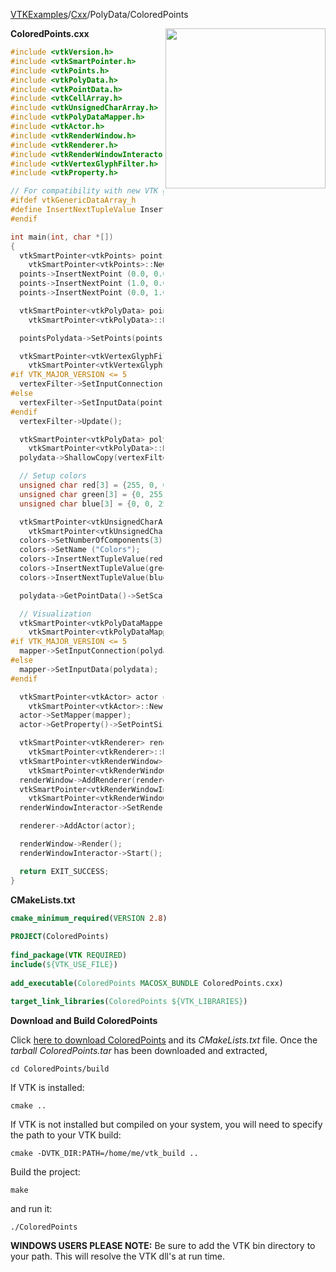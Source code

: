 [VTKExamples](/home/)/[Cxx](/Cxx)/PolyData/ColoredPoints

<img align="right" src="https://github.com/lorensen/VTKExamples/blob/gh-pages/Testing/Baseline/PolyData/TestColoredPoints.png?raw=true" width="256" />

**ColoredPoints.cxx**
```c++
#include <vtkVersion.h>
#include <vtkSmartPointer.h>
#include <vtkPoints.h>
#include <vtkPolyData.h>
#include <vtkPointData.h>
#include <vtkCellArray.h>
#include <vtkUnsignedCharArray.h>
#include <vtkPolyDataMapper.h>
#include <vtkActor.h>
#include <vtkRenderWindow.h>
#include <vtkRenderer.h>
#include <vtkRenderWindowInteractor.h>
#include <vtkVertexGlyphFilter.h>
#include <vtkProperty.h>

// For compatibility with new VTK generic data arrays
#ifdef vtkGenericDataArray_h
#define InsertNextTupleValue InsertNextTypedTuple
#endif

int main(int, char *[])
{
  vtkSmartPointer<vtkPoints> points =
    vtkSmartPointer<vtkPoints>::New();
  points->InsertNextPoint (0.0, 0.0, 0.0);
  points->InsertNextPoint (1.0, 0.0, 0.0);
  points->InsertNextPoint (0.0, 1.0, 0.0);

  vtkSmartPointer<vtkPolyData> pointsPolydata =
    vtkSmartPointer<vtkPolyData>::New();

  pointsPolydata->SetPoints(points);

  vtkSmartPointer<vtkVertexGlyphFilter> vertexFilter =
    vtkSmartPointer<vtkVertexGlyphFilter>::New();
#if VTK_MAJOR_VERSION <= 5
  vertexFilter->SetInputConnection(pointsPolydata->GetProducerPort());
#else
  vertexFilter->SetInputData(pointsPolydata);
#endif
  vertexFilter->Update();

  vtkSmartPointer<vtkPolyData> polydata =
    vtkSmartPointer<vtkPolyData>::New();
  polydata->ShallowCopy(vertexFilter->GetOutput());

  // Setup colors
  unsigned char red[3] = {255, 0, 0};
  unsigned char green[3] = {0, 255, 0};
  unsigned char blue[3] = {0, 0, 255};

  vtkSmartPointer<vtkUnsignedCharArray> colors =
    vtkSmartPointer<vtkUnsignedCharArray>::New();
  colors->SetNumberOfComponents(3);
  colors->SetName ("Colors");
  colors->InsertNextTupleValue(red);
  colors->InsertNextTupleValue(green);
  colors->InsertNextTupleValue(blue);

  polydata->GetPointData()->SetScalars(colors);

  // Visualization
  vtkSmartPointer<vtkPolyDataMapper> mapper =
    vtkSmartPointer<vtkPolyDataMapper>::New();
#if VTK_MAJOR_VERSION <= 5
  mapper->SetInputConnection(polydata->GetProducerPort());
#else
  mapper->SetInputData(polydata);
#endif

  vtkSmartPointer<vtkActor> actor =
    vtkSmartPointer<vtkActor>::New();
  actor->SetMapper(mapper);
  actor->GetProperty()->SetPointSize(5);

  vtkSmartPointer<vtkRenderer> renderer =
    vtkSmartPointer<vtkRenderer>::New();
  vtkSmartPointer<vtkRenderWindow> renderWindow =
    vtkSmartPointer<vtkRenderWindow>::New();
  renderWindow->AddRenderer(renderer);
  vtkSmartPointer<vtkRenderWindowInteractor> renderWindowInteractor =
    vtkSmartPointer<vtkRenderWindowInteractor>::New();
  renderWindowInteractor->SetRenderWindow(renderWindow);

  renderer->AddActor(actor);

  renderWindow->Render();
  renderWindowInteractor->Start();

  return EXIT_SUCCESS;
}
```
**CMakeLists.txt**
```cmake
cmake_minimum_required(VERSION 2.8)
 
PROJECT(ColoredPoints)
 
find_package(VTK REQUIRED)
include(${VTK_USE_FILE})
 
add_executable(ColoredPoints MACOSX_BUNDLE ColoredPoints.cxx)
 
target_link_libraries(ColoredPoints ${VTK_LIBRARIES})
```

**Download and Build ColoredPoints**

Click [here to download ColoredPoints](https://github.com/lorensen/VTKWikiExamplesTarballs/raw/master/ColoredPoints.tar) and its *CMakeLists.txt* file.
Once the *tarball ColoredPoints.tar* has been downloaded and extracted,
```
cd ColoredPoints/build 
```
If VTK is installed:
```
cmake ..
```
If VTK is not installed but compiled on your system, you will need to specify the path to your VTK build:
```
cmake -DVTK_DIR:PATH=/home/me/vtk_build ..
```
Build the project:
```
make
```
and run it:
```
./ColoredPoints
```
**WINDOWS USERS PLEASE NOTE:** Be sure to add the VTK bin directory to your path. This will resolve the VTK dll's at run time.

